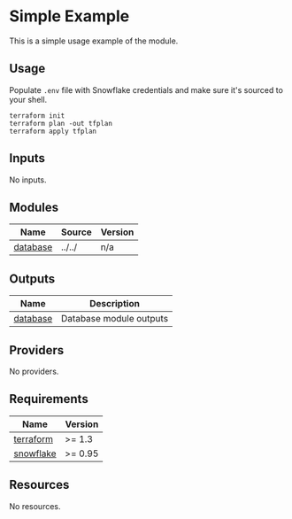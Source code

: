 # Simple Example

This is a simple usage example of the module.

## Usage
Populate `.env` file with Snowflake credentials and make sure it's sourced to your shell.

```
terraform init
terraform plan -out tfplan
terraform apply tfplan
```

<!-- BEGIN_TF_DOCS -->




## Inputs

No inputs.

## Modules

| Name | Source | Version |
|------|--------|---------|
| <a name="module_database"></a> [database](#module\_database) | ../../ | n/a |

## Outputs

| Name | Description |
|------|-------------|
| <a name="output_database"></a> [database](#output\_database) | Database module outputs |

## Providers

No providers.

## Requirements

| Name | Version |
|------|---------|
| <a name="requirement_terraform"></a> [terraform](#requirement\_terraform) | >= 1.3 |
| <a name="requirement_snowflake"></a> [snowflake](#requirement\_snowflake) | >= 0.95 |

## Resources

No resources.
<!-- END_TF_DOCS -->
